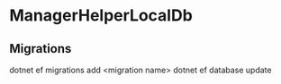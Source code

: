# ManagerHelperLocalDb

## Migrations

dotnet ef migrations add \<migration name\>
dotnet ef database update
